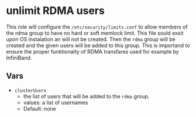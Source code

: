 # unlimit RDMA users
This role will configure the `/etc/security/limits.conf` to allow members of the rdma group to have no hard or soft memlock limit. This file sould exsit upon OS instalation an will not be created. Then the `rdma` group will be created and the given users will be added to this group. This is importand to ensure the proper funktionalty of RDMA transfares used for example by InfiniBand. 
## Vars
- `clusterUsers`
  -  the list of users that will be added to the `rdma` group. 
  -  values: a list of usernames
  -  Default: none
